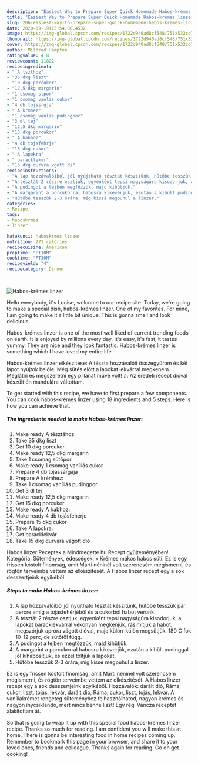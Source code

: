 ```yaml
---
description: "Easiest Way to Prepare Super Quick Homemade Habos-krémes linzer"
title: "Easiest Way to Prepare Super Quick Homemade Habos-krémes linzer"
slug: 206-easiest-way-to-prepare-super-quick-homemade-habos-kremes-linzer
date: 2020-09-19T15:54:00.453Z
image: https://img-global.cpcdn.com/recipes/1722d940ad8cf548/751x532cq70/habos-kremes-linzer-recept-foto.jpg
thumbnail: https://img-global.cpcdn.com/recipes/1722d940ad8cf548/751x532cq70/habos-kremes-linzer-recept-foto.jpg
cover: https://img-global.cpcdn.com/recipes/1722d940ad8cf548/751x532cq70/habos-kremes-linzer-recept-foto.jpg
author: Mildred Hampton
ratingvalue: 4.8
reviewcount: 11022
recipeingredient:
- " A tszthoz"
- "35 dkg liszt"
- "10 dkg porcukor"
- "12,5 dkg margarin"
- "1 csomag stpor"
- "1 csomag vanlis cukor"
- "4 db tojssrgja"
- " A krmhez"
- "1 csomag vanlis pudingpor"
- "3 dl tej"
- "12,5 dkg margarin"
- "15 dkg porcukor"
- " A habhoz"
- "4 db tojsfehrje"
- "15 dkg cukor"
- " A lapokra"
- " baracklekvr"
- "15 dkg durvra vgott di"
recipeinstructions:
- "A lap hozzávalóiból jól nyújtható tésztát készítünk, hűtőbe tesszük pár percre amig a tojásfehérjéből és a cukorból habot verünk."
- "A tésztát 2 részre osztjuk, egyenként tepsi nagyságúra kisodorjuk, a lapokat baracklekvárral vékonyan megkenjük, rásimítjuk a habot, megszórjuk apróra vágott dióval, majd külön-külön megsütjük. 180 C fok 10-12 perc, de sütőtől függ."
- "A pudingot a tejben megfőzzük, majd kihűtjük."
- "A margarint a porcukorral habosra kikeverjük, ezután a kihűlt pudinggal jól kihabosítjuk, és ezzel töltjük a lapokat."
- "Hűtőbe tesszük 2-3 órára, míg kissé megpuhul a linzer."
categories:
- Recipe
tags:
- haboskrmes
- linzer

katakunci: haboskrmes linzer 
nutrition: 271 calories
recipecuisine: American
preptime: "PT10M"
cooktime: "PT30M"
recipeyield: "4"
recipecategory: Dinner

---
```



![Habos-krémes linzer](https://img-global.cpcdn.com/recipes/1722d940ad8cf548/751x532cq70/habos-kremes-linzer-recept-foto.jpg)

Hello everybody, it's Louise, welcome to our recipe site. Today, we're going to make a special dish, habos-krémes linzer. One of my favorites. For mine, I am going to make it a little bit unique. This is gonna smell and look delicious.

Habos-krémes linzer is one of the most well liked of current trending foods on earth. It is enjoyed by millions every day. It's easy, it's fast, it tastes yummy. They are nice and they look fantastic. Habos-krémes linzer is something which I have loved my entire life.

Habos-krémes linzer elkészítése: A tészta hozzávalóit összegyúrom és két lapot nyújtok belőle. Még sütés előtt a lapokat lekvárral megkenem. Meglátni és megszeretni egy pillanat műve volt! :). Az eredeti recept dióval készült én mandulára váltottam.


To get started with this recipe, we have to first prepare a few components. You can cook habos-krémes linzer using 18 ingredients and 5 steps. Here is how you can achieve that.

<!--inarticleads1-->

##### The ingredients needed to make Habos-krémes linzer:

1. Make ready  A tésztához:
1. Take 35 dkg liszt
1. Get 10 dkg porcukor
1. Make ready 12,5 dkg margarin
1. Take 1 csomag sütőpor
1. Make ready 1 csomag vaníliás cukor
1. Prepare 4 db tojássárgája
1. Prepare  A krémhez:
1. Take 1 csomag vaníliás pudingpor
1. Get 3 dl tej
1. Make ready 12,5 dkg margarin
1. Get 15 dkg porcukor
1. Make ready  A habhoz:
1. Make ready 4 db tojásfehérje
1. Prepare 15 dkg cukor
1. Take  A lapokra:
1. Get  baracklekvár
1. Take 15 dkg durvára vágott dió


Habos linzer Receptek a Mindmegette.hu Recept gyűjteményében! Kategória: Sütemények, édességek. » Krémes mákos habos süti. Ez is egy frissen kóstolt finomság, amit Márti néninél volt szerencsém megismerni, és rögtön terveimbe vettem az elkészítését. A Habos linzer recept egy a sok desszertjeink egyikéből. 

<!--inarticleads2-->

##### Steps to make Habos-krémes linzer:

1. A lap hozzávalóiból jól nyújtható tésztát készítünk, hűtőbe tesszük pár percre amig a tojásfehérjéből és a cukorból habot verünk.
1. A tésztát 2 részre osztjuk, egyenként tepsi nagyságúra kisodorjuk, a lapokat baracklekvárral vékonyan megkenjük, rásimítjuk a habot, megszórjuk apróra vágott dióval, majd külön-külön megsütjük. 180 C fok 10-12 perc, de sütőtől függ.
1. A pudingot a tejben megfőzzük, majd kihűtjük.
1. A margarint a porcukorral habosra kikeverjük, ezután a kihűlt pudinggal jól kihabosítjuk, és ezzel töltjük a lapokat.
1. Hűtőbe tesszük 2-3 órára, míg kissé megpuhul a linzer.


Ez is egy frissen kóstolt finomság, amit Márti néninél volt szerencsém megismerni, és rögtön terveimbe vettem az elkészítését. A Habos linzer recept egy a sok desszertjeink egyikéből. Hozzávalók: darált dió, Ráma, cukor, liszt, tojás, lekvár, darált dió, Ráma, cukor, liszt, tojás, lekvár. A vaníliakrémet rengeteg süteményhez felhasználhatod, nagyon krémes és nagyon ínycsiklandó, mert nincs benne liszt! Egy régi Váncza receptet alakítottam át. 

So that is going to wrap it up with this special food habos-krémes linzer recipe. Thanks so much for reading. I am confident you will make this at home. There is gonna be interesting food in home recipes coming up. Remember to bookmark this page in your browser, and share it to your loved ones, friends and colleague. Thanks again for reading. Go on get cooking!
